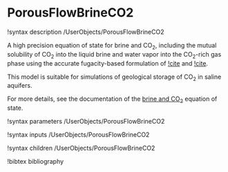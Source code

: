 # PorousFlowBrineCO2

!syntax description /UserObjects/PorousFlowBrineCO2

A high precision equation of state for brine and CO$_2$, including the mutual solubility of
CO$_2$ into the liquid brine and water vapor into the CO$_2$-rich gas phase using the accurate
fugacity-based formulation of [!cite](spycher2003) and [!cite](spycher2005).

This model is suitable for simulations of geological storage of CO$_2$ in saline aquifers.

For more details, see the documentation of the [brine and CO$_2$](brineco2.md) equation of state.

!syntax parameters /UserObjects/PorousFlowBrineCO2

!syntax inputs /UserObjects/PorousFlowBrineCO2

!syntax children /UserObjects/PorousFlowBrineCO2

!bibtex bibliography
